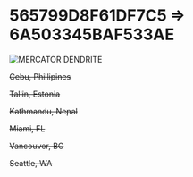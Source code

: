#  565799D8F61DF7C5 => 6A503345BAF533AE

![MERCATOR DENDRITE](https://i.imgur.com/2ws1N7L.png)


~~Cebu, Phillipines~~

~~Tallin, Estonia~~

~~Kathmandu, Nepal~~

~~Miami, FL~~

~~Vancouver, BC~~

~~Seattle, WA~~

